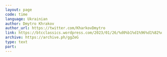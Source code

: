 ```yaml
---
layout: page
code: time
language: Ukrainian
author: Dmytro Khrakov
author_url: https://twitter.com/KharkovDmytro
link: https://btcclassics.wordpress.com/2023/01/26/%d0%b1%d1%96%d1%82%d0%ba%d0%be%d1%97%d0%bd-%d1%86%d0%b5-%d1%87%d0%b0%d1%81/
archive: https://archive.ph/ggZeG
type: text
part: 
---
```

